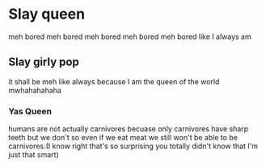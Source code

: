 # Slay queen
meh bored meh bored meh bored meh bored meh bored like I always am
## Slay girly pop
it shall be meh like always because I am the queen of the world mwhahahahaha
### Yas Queen
humans are not actually carnivores becuase only carnivores have sharp teeth but we don't so even if we eat meat we still won't be able to be carnivores.(I know right that's so surprising you totally didn't know that I'm just that smart)
